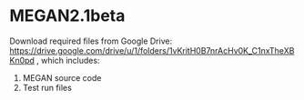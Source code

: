 # MEGAN2.1beta
Download required files from Google Drive:
https://drive.google.com/drive/u/1/folders/1vKritH0B7nrAcHv0K_C1nxTheXBKn0pd
, which includes:
1) MEGAN source code
2) Test run files

